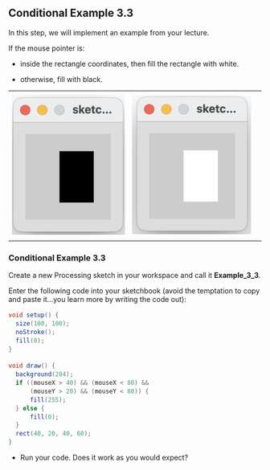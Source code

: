 ## Conditional Example 3.3

In this step, we will implement an example from your lecture.

If the mouse pointer is:

- inside the rectangle coordinates, then fill the rectangle with white.

- otherwise, fill with black.

|         |            |  |
| :-------------: |:-------------:| :-----:|
|    |   |  |
| ![](./img/03a.png)  | ![](./img/03b.png)      |    |
|    |  |     |


### Conditional Example 3.3

Create a new Processing sketch in your workspace and call it **Example\_3\_3**.

Enter the following code into your sketchbook (avoid the temptation to copy and paste it...you learn more by writing the code out):

~~~java
void setup() {
  size(100, 100);
  noStroke();
  fill(0);
}

void draw() {
  background(204);
  if ((mouseX > 40) && (mouseX < 80) &&
      (mouseY > 20) && (mouseY < 80)) {
      fill(255);
  } else {
      fill(0);
  }
  rect(40, 20, 40, 60);
}
~~~

- Run your code.  Does it work as you would expect?

